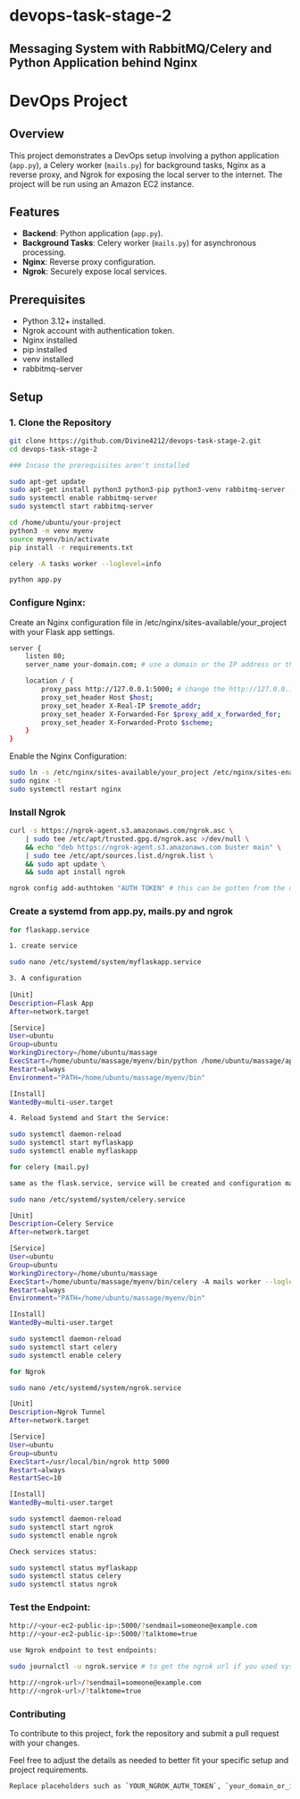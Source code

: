 # devops-task-stage-2
## Messaging System with RabbitMQ/Celery and Python Application behind Nginx

# DevOps Project

## Overview

This project demonstrates a DevOps setup involving a python application (`app.py`), a Celery worker (`mails.py`) for background tasks, Nginx as a reverse proxy, and Ngrok for exposing the local server to the internet. The project will be run using an Amazon EC2 instance.

## Features

- **Backend**: Python application (`app.py`).
- **Background Tasks**: Celery worker (`mails.py`) for asynchronous processing.
- **Nginx**: Reverse proxy configuration.
- **Ngrok**: Securely expose local services.

## Prerequisites

- Python 3.12+ installed.
- Ngrok account with authentication token.
- Nginx installed
- pip installed
- venv installed
- rabbitmq-server

## Setup

### 1. Clone the Repository

```bash
git clone https://github.com/Divine4212/devops-task-stage-2.git
cd devops-task-stage-2

### Incase the prerequisites aren't installed

sudo apt-get update
sudo apt-get install python3 python3-pip python3-venv rabbitmq-server -y
sudo systemctl enable rabbitmq-server
sudo systemctl start rabbitmq-server

cd /home/ubuntu/your-project
python3 -m venv myenv
source myenv/bin/activate
pip install -r requirements.txt

celery -A tasks worker --loglevel=info

python app.py
```

### Configure Nginx:

Create an Nginx configuration file in /etc/nginx/sites-available/your_project with your Flask app settings.

```bash
server {
    listen 80;
    server_name your-domain.com; # use a domain or the IP address or the EC2

    location / {
        proxy_pass http://127.0.0.1:5000; # change the http://127.0.0.1 to the IP address of the instance
        proxy_set_header Host $host;
        proxy_set_header X-Real-IP $remote_addr;
        proxy_set_header X-Forwarded-For $proxy_add_x_forwarded_for;
        proxy_set_header X-Forwarded-Proto $scheme;
    }
}
```

Enable the Nginx Configuration:

```bash
sudo ln -s /etc/nginx/sites-available/your_project /etc/nginx/sites-enabled/
sudo nginx -t
sudo systemctl restart nginx
```

### Install Ngrok

```bash
curl -s https://ngrok-agent.s3.amazonaws.com/ngrok.asc \
	| sudo tee /etc/apt/trusted.gpg.d/ngrok.asc >/dev/null \
	&& echo "deb https://ngrok-agent.s3.amazonaws.com buster main" \
	| sudo tee /etc/apt/sources.list.d/ngrok.list \
	&& sudo apt update \
	&& sudo apt install ngrok

ngrok config add-authtoken "AUTH TOKEN" # this can be gotten from the dashboard
```

### Create a systemd from app.py, mails.py and ngrok

```bash
for flaskapp.service

1. create service

sudo nano /etc/systemd/system/myflaskapp.service

3. A configuration
 
[Unit]
Description=Flask App
After=network.target

[Service]
User=ubuntu
Group=ubuntu
WorkingDirectory=/home/ubuntu/massage
ExecStart=/home/ubuntu/massage/myenv/bin/python /home/ubuntu/massage/app.py # Adjust WorkingDirectory and ExecStart paths to match the location of your app.py and virtual environment.
Restart=always
Environment="PATH=/home/ubuntu/massage/myenv/bin"

[Install]
WantedBy=multi-user.target

4. Reload Systemd and Start the Service:

sudo systemctl daemon-reload
sudo systemctl start myflaskapp
sudo systemctl enable myflaskapp

for celery (mail.py)

same as the flask.service, service will be created and configuration made, afterwards reload of systemd and start the service.

sudo nano /etc/systemd/system/celery.service

[Unit]
Description=Celery Service
After=network.target

[Service]
User=ubuntu
Group=ubuntu
WorkingDirectory=/home/ubuntu/massage
ExecStart=/home/ubuntu/massage/myenv/bin/celery -A mails worker --loglevel=info
Restart=always
Environment="PATH=/home/ubuntu/massage/myenv/bin"

[Install]
WantedBy=multi-user.target

sudo systemctl daemon-reload
sudo systemctl start celery
sudo systemctl enable celery

for Ngrok

sudo nano /etc/systemd/system/ngrok.service

[Unit]
Description=Ngrok Tunnel
After=network.target

[Service]
User=ubuntu
Group=ubuntu
ExecStart=/usr/local/bin/ngrok http 5000
Restart=always
RestartSec=10

[Install]
WantedBy=multi-user.target

sudo systemctl daemon-reload
sudo systemctl start ngrok
sudo systemctl enable ngrok

Check services status:

sudo systemctl status myflaskapp
sudo systemctl status celery
sudo systemctl status ngrok
```

### Test the Endpoint:

```bash
http://<your-ec2-public-ip>:5000/?sendmail=someone@example.com
http://<your-ec2-public-ip>:5000/?talktome=true

use Ngrok endpoint to test endpoints:

sudo journalctl -u ngrok.service # to get the ngrok url if you used systemd

http://<ngrok-url>/?sendmail=someone@example.com
http://<ngrok-url>/?talktome=true
```

### Contributing

To contribute to this project, fork the repository and submit a pull request with your changes.

Feel free to adjust the details as needed to better fit your specific setup and project requirements.

```sh
Replace placeholders such as `YOUR_NGROK_AUTH_TOKEN`, `your_domain_or_ip`, and `your-email@example.com` with actual values relevant to your project. Adjust the Nginx configuration and any additional details as necessary.
